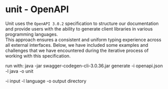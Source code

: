 # unit - OpenAPI

Unit uses the `OpenAPI 3.0.2`  specification to structure our documentation and provide users with the ability to generate client libraries in various programming languages.<br>This approach ensures a consistent and uniform typing experience across all external interfaces. Below, we have included some examples and challenges that we have encountered during the iterative process of working with this specification.


run with:
java -jar swagger-codegen-cli-3.0.36.jar generate -i openapi.json -l java -o unit

-i input
-l language
-o output directory
